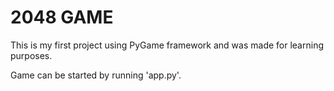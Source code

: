 # 2048 GAME

This is my first project using PyGame framework and was made for learning purposes. 

Game can be started by running 'app.py'.
